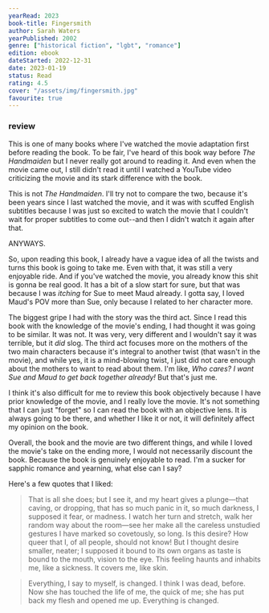 ```yaml
---
yearRead: 2023
book-title: Fingersmith
author: Sarah Waters
yearPublished: 2002
genre: ["historical fiction", "lgbt", "romance"]
edition: ebook
dateStarted: 2022-12-31
date: 2023-01-19
status: Read
rating: 4.5
cover: "/assets/img/fingersmith.jpg"
favourite: true
---
```


### review

This is one of many books where I've watched the movie adaptation  first before reading the book. To be fair, I've heard of this book way  before *The Handmaiden* but I never really got around to reading  it. And even when the movie came out, I still didn't read it until I  watched a YouTube video criticizing the movie and its stark difference  with the book.

This is not *The Handmaiden*. I'll try not  to compare the two, because it's been years since I last watched the  movie, and it was with scuffed English subtitles because I was just so  excited to watch the movie that I couldn't wait for proper subtitles to  come out--and then I didn't watch it again after that.

ANYWAYS.

So, upon reading this book, I already have a vague idea of all the twists  and turns this book is going to take me. Even with that, it was still a  very enjoyable ride. And if you've watched the movie, you already know  this shit is gonna be real good. It has a bit of a slow start for sure,  but that was because I was *itching* for Sue to meet Maud already. I gotta say, I loved Maud's POV more than Sue, only because I related to her character more.

The biggest gripe I had with the story was the third act. Since I read this book with the knowledge of the movie's ending, I had thought it was  going to be similar. It was not. It was very, very different and I  wouldn't say it was terrible, but it *did* slog. The third act  focuses more on the mothers of the two main characters because it's  integral to another twist (that wasn't in the movie), and while yes, it  is a mind-blowing twist, I just did not care enough about the mothers to want to read about them. I'm like, *Who cares? I want Sue and Maud to get back together already!* But that's just me.

I think it's also difficult for me to review this book objectively  because I have prior knowledge of the movie, and I really love the  movie. It's not something that I can just "forget" so I can read the  book with an objective lens. It is always going to be there, and whether I like it or not, it will definitely affect my opinion on the book.

Overall, the book and the movie are two different things, and while I loved the  movie's take on the ending more, I would not necessarily discount the  book. Because the book is genuinely enjoyable to read. I'm a sucker for  sapphic romance and yearning, what else can I say?

Here's a few quotes that I liked:

> That is all she does; but I see it, and my heart gives a plunge—that caving, or dropping, that has so much panic in it, so much darkness, I supposed it fear, or madness. I watch her turn and stretch, walk her random way  about the room—see her make all the careless unstudied gestures I have  marked so covetously, so long. Is this desire? How queer that I, of  all people, should not know! But I thought desire smaller, neater; I  supposed it bound to its own organs as taste is bound to the mouth,  vision to the eye. This feeling haunts and inhabits me, like a sickness. It covers me, like skin.

> Everything, I say to myself, is changed. I think I was dead, before. Now she has  touched the life of me, the quick of me; she has put back my flesh and  opened me up. Everything is changed.